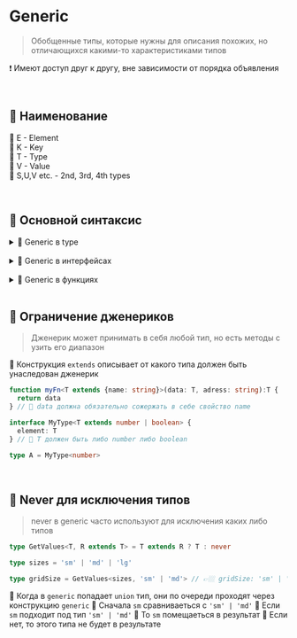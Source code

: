 # Generic
> Обобщенные типы, которые нужны для описания похожих, но отличающихся какими-то характеристиками типов

❗ Имеют доступ друг к другу, вне зависимости от порядка объявления

<br>

## 🚩 Наименование

🔹 E - Element        
🔹 K - Key  
🔹 T - Type  
🔹 V - Value  
🔹 S,U,V etc. - 2nd, 3rd, 4th types

<br>

## 🚩 Основной синтаксис

<details>
<summary>🔹 Generic в type</summary>
 
<br>
 
👇 В конструкцию `type`, дженерик требует указать тип, или данные, которые попадут в `T`

```typescript
type MyType<T> = T

type A = MyType<string>  // A: string
type B = MyType<'hello'> // A: 'hello'
```
 </details>

<br>

<details>
<summary>🔹 Generic в интерфейсах</summary>
 
<br>
 
👇 В конструкцию `interface`, дженерик требует указать тип, или данные, которые попадут в `T`

```typescript
interface MyType<T> {
    element: T
}

type A = MyType<string>  // A: {element: string}
type B = MyType<'hello'> // A: {element: 'hello'}
```
 </details>

<br>

<details>
<summary>🔹 Generic в функциях</summary>
 
<br>
 
👇 В функциях, дженерик могу преобразовывать переданные параметры функции, помещать их в `<T>`

```typescript
function myFn<T>(data: T, name: string):T {
  return data
}

const myFnResult = myFn(55, 'Den') // myFnResult: number
```

🎯 При вызове `myFn`, `55` было преобразованно к типу `typeof 55`, получилось `number`  
🎯 Вместо `T` везде будет установлен `number`

</details>
 
<br>

## 🚩 Ограничение дженериков
> Дженерик может принимать в себя любой тип, но есть методы с узить его диапазон

🔹 Конструкция `extends` описывает от какого типа должен быть унаследован дженерик

```typescript
function myFn<T extends {name: string}>(data: T, adress: string):T {
  return data
} // 🎯 data должна обязательно сожержать в себе свойство name

interface MyType<T extends number | boolean> {
  element: T
} // 🎯 T должен быть либо number либо boolean

type A = MyType<number>
```

<br>

## 🚩 Never для исключения типов
> never в generic часто используют для исключения каких либо типов

```typescript
type GetValues<T, R extends T> = T extends R ? T : never

type sizes = 'sm' | 'md' | 'lg'

type gridSize = GetValues<sizes, 'sm' | 'md'> // 👉🏼 gridSize: 'sm' | 'md'
``` 
🎯 Когда в `generic` попадает `union` тип, они по очереди проходят через конструкцию `generic`
🎯 Сначала `sm` сравниваеться с `'sm' | 'md'`
🎯 Если `sm` подходит под тип `'sm' | 'md'`
🎯 То `sm` помещаеться в результат
🎯 Если нет, то этого типа не будет в результате

<br>

